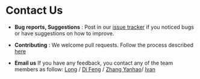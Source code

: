 # Contact Us

* **Bug reports, Suggestions** : Post in our [issue tracker](https://github.com/se-edu/addressbook-level4/issues)
  if you noticed bugs or have suggestions on how to improve.

* **Contributing** : We welcome pull requests. Follow the process described [here](https://github.com/oss-generic/process)

* **Email us** If you have any feedback, you contact any of the team members as follow: [Long](mailto:myduyhoanglong@gmail.com) / [Di Feng](mailto:innovation_16@hotmail.com) / [Zhang Yanhao](mailto:salvotore1992@gmail.com)/ [Ivan](mailto:a0125221@u.nus.edu)
